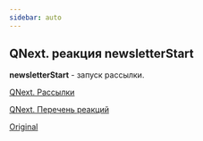 ```yaml
---
sidebar: auto
---
```


## QNext. реакция newsletterStart

**newsletterStart** - запуск рассылки.



[QNext. Рассылки](/docs-test/ph/admin/newsletters-about)

[QNext. Перечень реакций](/docs-test/ph/reactions)

[Original](https://telegra.ph/QNext-admin-reaction-newsletterStart-05-08)